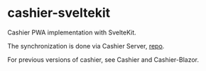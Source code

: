 # cashier-sveltekit

Cashier PWA implementation with SvelteKit.

The synchronization is done via Cashier Server, [repo](https://github.com/alensiljak/cashier-server-python).

For previous versions of cashier, see Cashier and Cashier-Blazor.
